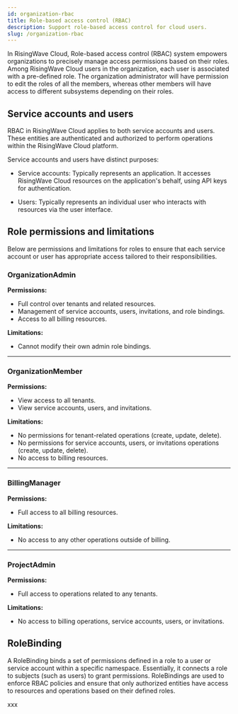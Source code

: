 ```yaml
---
id: organization-rbac
title: Role-based access control (RBAC)
description: Support role-based access control for cloud users.
slug: /organization-rbac
---
```


In RisingWave Cloud, Role-based access control (RBAC) system empowers organizations to precisely manage access permissions based on their roles. Among RisingWave Cloud users in the organization, each user is associated with a pre-defined role. The organization administrator will have permission to edit the roles of all the members, whereas other members will have access to different subsystems depending on their roles.

## Service accounts and users

RBAC in RisingWave Cloud applies to both service accounts and users. These entities are authenticated and authorized to perform operations within the RisingWave Cloud platform.

Service accounts and users have distinct purposes:

- Service accounts: Typically represents an application. It accesses RisingWave Cloud resources on the application's behalf, using API keys for authentication.

- Users: Typically represents an individual user who interacts with resources via the user interface.

## Role permissions and limitations

Below are permissions and limitations for roles to ensure that each service account or user has appropriate access tailored to their responsibilities.

### OrganizationAdmin

**Permissions:**

- Full control over tenants and related resources.
- Management of service accounts, users, invitations, and role bindings.
- Access to all billing resources.

**Limitations:**

- Cannot modify their own admin role bindings.

---

### OrganizationMember

**Permissions:**

- View access to all tenants.
- View service accounts, users, and invitations.

**Limitations:**

- No permissions for tenant-related operations (create, update, delete).
- No permissions for service accounts, users, or invitations operations (create, update, delete).
- No access to billing resources.

---

### BillingManager

**Permissions:**

- Full access to all billing resources.

**Limitations:**

- No access to any other operations outside of billing.

---

### ProjectAdmin

**Permissions:**

- Full access to operations related to any tenants.

**Limitations:**

- No access to billing operations, service accounts, users, or invitations.

## RoleBinding

A RoleBinding binds a set of permissions defined in a role to a user or service account within a specific namespace. Essentially, it connects a role to subjects (such as users) to grant permissions. RoleBindings are used to enforce RBAC policies and ensure that only authorized entities have access to resources and operations based on their defined roles.

xxx